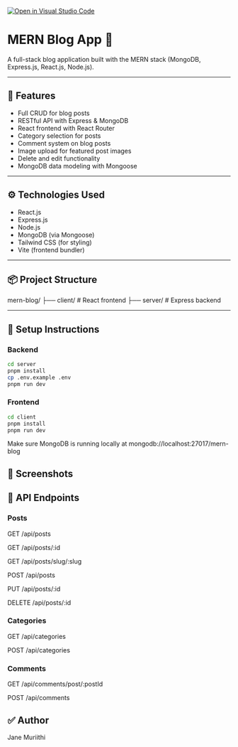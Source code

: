 [![Open in Visual Studio Code](https://classroom.github.com/assets/open-in-vscode-2e0aaae1b6195c2367325f4f02e2d04e9abb55f0b24a779b69b11b9e10269abc.svg)](https://classroom.github.com/online_ide?assignment_repo_id=19877246&assignment_repo_type=AssignmentRepo)
# MERN Blog App 📝

A full-stack blog application built with the MERN stack (MongoDB, Express.js, React.js, Node.js).

---

## 📂 Features

- Full CRUD for blog posts
- RESTful API with Express & MongoDB
- React frontend with React Router
- Category selection for posts
- Comment system on blog posts
- Image upload for featured post images
- Delete and edit functionality
- MongoDB data modeling with Mongoose

---

## ⚙️ Technologies Used

- React.js
- Express.js
- Node.js
- MongoDB (via Mongoose)
- Tailwind CSS (for styling)
- Vite (frontend bundler)

---

## 📦 Project Structure

 mern-blog/
├── client/ # React frontend
├── server/ # Express backend


---

## 🚀 Setup Instructions

### Backend

```bash
cd server
pnpm install
cp .env.example .env
pnpm run dev

```
### Frontend

```bash
cd client
pnpm install
pnpm run dev
```

Make sure MongoDB is running locally at mongodb://localhost:27017/mern-blog

## 📸 Screenshots


## 🧪 API Endpoints

### Posts
GET /api/posts

GET /api/posts/:id

GET /api/posts/slug/:slug

POST /api/posts

PUT /api/posts/:id

DELETE /api/posts/:id

### Categories
GET /api/categories

POST /api/categories

### Comments
GET /api/comments/post/:postId

POST /api/comments


## ✅ Author

Jane Muriithi




